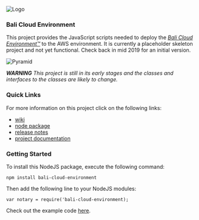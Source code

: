 ![Logo](https://raw.githubusercontent.com/craterdog-bali/bali-project-documentation/master/images/CraterDogLogo.png)

### Bali Cloud Environment
This project provides the JavaScript scripts needed to deploy the [_Bali Cloud Environment™_](https://github.com/craterdog-bali/bali-project-documentation/wiki) to the AWS environment. It is currently a placeholder skeleton project and not yet functional. Check back in mid 2019 for an initial version.

![Pyramid](https://raw.githubusercontent.com/craterdog-bali/js-bali-cloud-environment/master/docs/images/BaliPyramid-CloudEnvironment.png)

_**WARNING**_
_This project is still in its early stages and the classes and interfaces to the classes are likely to change._

### Quick Links
For more information on this project click on the following links:
 * [wiki](https://github.com/craterdog-bali/js-bali-cloud-environment/wiki)
 * [node package](https://www.npmjs.com/package/bali-cloud-environment)
 * [release notes](https://github.com/craterdog-bali/js-bali-cloud-environment/wiki/releases)
 * [project documentation](https://github.com/craterdog-bali/bali-project-documentation/wiki)

### Getting Started
To install this NodeJS package, execute the following command:
```
npm install bali-cloud-environment
```
Then add the following line to your NodeJS modules:
```
var notary = require('bali-cloud-environment);
```

Check out the example code [here](https://github.com/craterdog-bali/js-bali-cloud-environment/wiki/examples).

